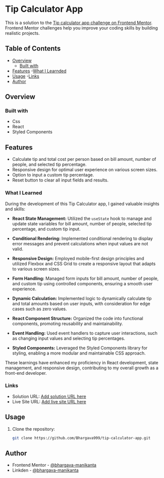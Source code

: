 # Tip Calculator App

This is a solution to the [Tip calculator app challenge on Frontend Mentor](https://www.frontendmentor.io/challenges/tip-calculator-app-ugJNGbJUX). Frontend Mentor challenges help you improve your coding skills by building realistic projects.

## Table of Contents

- [Overview](#overview)
  - [Built with](#built-with)
- [Features](#features)
-[What I Learnded](#what-i-learned)
- [Usage](#usage)
-[Links](#links)
- [Author](#author)

## Overview

### Built with

- Css
- React
- Styled Components

## Features

- Calculate tip and total cost per person based on bill amount, number of people, and selected tip percentage.
- Responsive design for optimal user experience on various screen sizes.
- Option to input a custom tip percentage.
- Reset button to clear all input fields and results.

### What I Learned

During the development of this Tip Calculator app, I gained valuable insights and skills:

- **React State Management:** Utilized the `useState` hook to manage and update state variables for bill amount, number of people, selected tip percentage, and custom tip input.

- **Conditional Rendering:** Implemented conditional rendering to display error messages and prevent calculations when input values are not valid.

- **Responsive Design:** Employed mobile-first design principles and utilized Flexbox and CSS Grid to create a responsive layout that adapts to various screen sizes.

- **Form Handling:** Managed form inputs for bill amount, number of people, and custom tip using controlled components, ensuring a smooth user experience.

- **Dynamic Calculation:** Implemented logic to dynamically calculate tip and total amounts based on user inputs, with consideration for edge cases such as zero values.

- **React Component Structure:** Organized the code into functional components, promoting reusability and maintainability.

- **Event Handling:** Used event handlers to capture user interactions, such as changing input values and selecting tip percentages.

- **Styled Components:** Leveraged the Styled Components library for styling, enabling a more modular and maintainable CSS approach.

These learnings have enhanced my proficiency in React development, state management, and responsive design, contributing to my overall growth as a front-end developer.

### Links

- Solution URL: [Add solution URL here](https://github.com/Bhargava999/tip-calculator-app)
- Live Site URL: [Add live site URL here](https://bhargava999.github.io/tip-calculator-app/)

## Usage

1. Clone the repository:

   ```bash
   git clone https://github.com/Bhargava999/tip-calculator-app.git

## Author

- Frontend Mentor - [@bhargava-manikanta](https://www.frontendmentor.io/profile/Bhargava999)
- Linkden - [@bhargava-manikanta](https://www.linkedin.com/in/bhargava-manikanta-mamidisetti-1022a3222/)